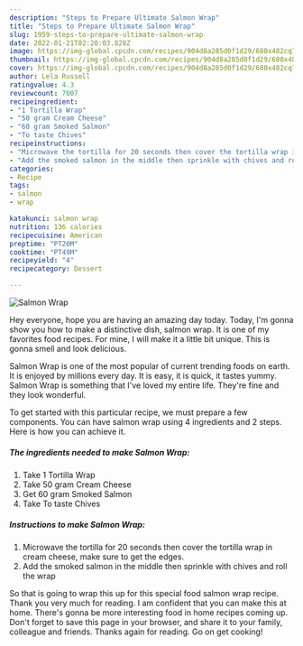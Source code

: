 ```yaml
---
description: "Steps to Prepare Ultimate Salmon Wrap"
title: "Steps to Prepare Ultimate Salmon Wrap"
slug: 1959-steps-to-prepare-ultimate-salmon-wrap
date: 2022-01-21T02:20:03.828Z
image: https://img-global.cpcdn.com/recipes/904d8a285d0f1d29/680x482cq70/salmon-wrap-recipe-main-photo.jpg
thumbnail: https://img-global.cpcdn.com/recipes/904d8a285d0f1d29/680x482cq70/salmon-wrap-recipe-main-photo.jpg
cover: https://img-global.cpcdn.com/recipes/904d8a285d0f1d29/680x482cq70/salmon-wrap-recipe-main-photo.jpg
author: Lela Russell
ratingvalue: 4.3
reviewcount: 7007
recipeingredient:
- "1 Tortilla Wrap"
- "50 gram Cream Cheese"
- "60 gram Smoked Salmon"
- "To taste Chives"
recipeinstructions:
- "Microwave the tortilla for 20 seconds then cover the tortilla wrap in cream cheese, make sure to get the edges."
- "Add the smoked salmon in the middle then sprinkle with chives and roll the wrap"
categories:
- Recipe
tags:
- salmon
- wrap

katakunci: salmon wrap 
nutrition: 136 calories
recipecuisine: American
preptime: "PT20M"
cooktime: "PT49M"
recipeyield: "4"
recipecategory: Dessert

---
```



![Salmon Wrap](https://img-global.cpcdn.com/recipes/904d8a285d0f1d29/680x482cq70/salmon-wrap-recipe-main-photo.jpg)

Hey everyone, hope you are having an amazing day today. Today, I'm gonna show you how to make a distinctive dish, salmon wrap. It is one of my favorites food recipes. For mine, I will make it a little bit unique. This is gonna smell and look delicious.

Salmon Wrap is one of the most popular of current trending foods on earth. It is enjoyed by millions every day. It is easy, it is quick, it tastes yummy. Salmon Wrap is something that I've loved my entire life. They're fine and they look wonderful.




To get started with this particular recipe, we must prepare a few components. You can have salmon wrap using 4 ingredients and 2 steps. Here is how you can achieve it.

<!--inarticleads1-->

##### The ingredients needed to make Salmon Wrap:

1. Take 1 Tortilla Wrap
1. Take 50 gram Cream Cheese
1. Get 60 gram Smoked Salmon
1. Take To taste Chives




<!--inarticleads2-->

##### Instructions to make Salmon Wrap:

1. Microwave the tortilla for 20 seconds then cover the tortilla wrap in cream cheese, make sure to get the edges.
1. Add the smoked salmon in the middle then sprinkle with chives and roll the wrap




So that is going to wrap this up for this special food salmon wrap recipe. Thank you very much for reading. I am confident that you can make this at home. There's gonna be more interesting food in home recipes coming up. Don't forget to save this page in your browser, and share it to your family, colleague and friends. Thanks again for reading. Go on get cooking!
